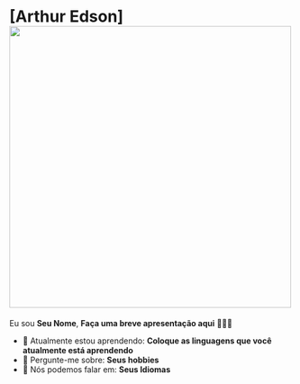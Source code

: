 # [Arthur Edson] <img src=https://pa1.narvii.com/6776/6690e616a9fdd1031b5dc55d7c831c3fd0a1a84a_hq.gif width="500px">

Eu sou <strong>Seu Nome</strong>, <strong>Faça uma breve apresentação aqui</strong> 👨🏻‍💻 

- 🚀 Atualmente estou aprendendo: <strong>Coloque as linguagens que você atualmente está aprendendo</strong> 
- 💬 Pergunte-me sobre: <strong>Seus hobbies</strong>
- 📣 Nós podemos falar em: <strong>Seus Idiomas</strong>
